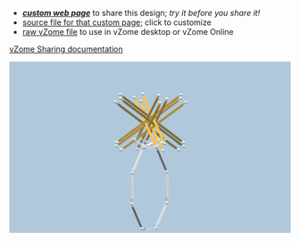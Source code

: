 
 - [***custom web page***][post] to share this design; *try it before you share it!*
 - [source file for that custom page][source]; click to customize
 - [raw vZome file][raw] to use in vZome desktop or vZome Online

[vZome Sharing documentation](https://vzome.github.io/vzome/sharing.html#how-it-works)

![Image](<Tetraxis-as-Ring.png>)


[post]: <https://John-Kostick.github.io/vzome-sharing/2021/12/30/Tetraxis-as-Ring-12-34-26.html>
[source]: <https://github.com/John-Kostick/vzome-sharing/edit/main/_posts/2021-12-30-Tetraxis-as-Ring-12-34-26.md>
[raw]: <https://raw.githubusercontent.com/John-Kostick/vzome-sharing/main/2021/12/30/12-34-26-Tetraxis-as-Ring/Tetraxis-as-Ring.vZome>